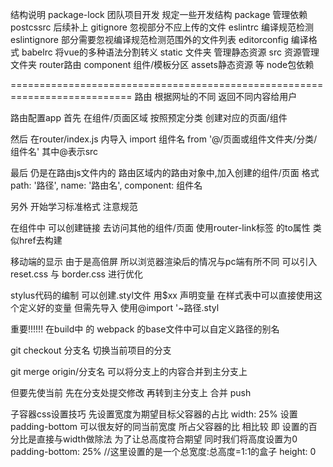 结构说明
package-lock 团队项目开发 规定一些开发结构
package 管理依赖
postcssrc 后续补上
gitignore 忽视部分不应上传的文件
eslintrc 编译规范检测
eslintignore 部分需要忽视编译规范检测范围外的文件列表
editorconfig 编译格式
babelrc 将vue的多种语法分割转义
static 文件夹 管理静态资源
src 资源管理文件夹 router路由 component 组件/模板分区 assets静态资源 等
node包依赖

===========================================================================
路由
根据网址的不同 返回不同内容给用户


路由配置app
首先 在组件/页面区域 按照预定分类 创建对应的页面/组件

然后 在router/index.js 内导入
import 组件名 from '@/页面或组件文件夹/分类/组件名' 其中@表示src

最后 仍是在路由js文件内的 路由区域内的路由对象中,加入创建的组件/页面
格式
      path: '路径',
      name: '路由名',
      component: 组件名


另外  开始学习标准格式  注意规范

在组件中 可以创建链接 去访问其他的组件/页面 使用router-link标签 的to属性 类似href去构建

移动端的显示 由于是高倍屏 所以浏览器渲染后的情况与pc端有所不同
可以引入reset.css 与 border.css 进行优化

stylus代码的编制 可以创建.styl文件  用$xx 声明变量 在样式表中可以直接使用这个定义好的变量
但需先导入 使用@import '~路径.styl

重要!!!!!!
在build中 的 webpack 的base文件中可以自定义路径的别名


git checkout 分支名 切换当前项目的分支



git merge origin/分支名  可以将分支上的内容合并到主分支上

但要先使当前 先在分支处提交修改  再转到主分支上 合并 push

子容器css设置技巧
先设置宽度为期望目标父容器的占比
    width: 25%
设置padding-bottom 可以很友好的同当前宽度 所占父容器的比 相比较 即 设置的百分比是直接与width做除法
为了让总高度符合期望 同时我们将高度设置为0
    padding-bottom: 25%  //这里设置的是一个总宽度:总高度=1:1的盒子
    height: 0



